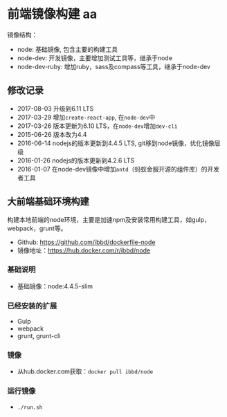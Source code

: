 # 前端镜像构建 aa

镜像结构：

- node: 基础镜像, 包含主要的构建工具
- node-dev: 开发镜像，主要增加测试工具等，继承于node
- node-dev-ruby: 增加ruby，sass及compass等工具，继承于node-dev 

## 修改记录

- 2017-08-03 升级到6.11 LTS
- 2017-03-29 增加`create-react-app`, 在`node-dev`中
- 2017-03-26 版本更新为6.10 LTS，在`node-dev`增加`dev-cli`
- 2015-06-26 版本改为4.4
- 2016-06-14 nodejs的版本更新到4.4.5 LTS, git移到node镜像，优化镜像层级
- 2016-01-26 nodejs的版本更新到4.2.6 LTS
- 2016-01-07 在node-dev镜像中增加`antd`（蚂蚁金服开源的组件库）的开发者工具

## 大前端基础环境构建

构建本地前端的node环境，主要是加速npm及安装常用构建工具，如gulp，webpack，grunt等。

- Github:   https://github.com/ibbd/dockerfile-node 
- 镜像地址：https://hub.docker.com/r/ibbd/node

### 基础说明 

- 基础镜像：node:4.4.5-slim

### 已经安装的扩展

- Gulp
- webpack
- grunt, grunt-cli

### 镜像 

- 从hub.docker.com获取：`docker pull ibbd/node`

### 运行镜像

- `./run.sh`


